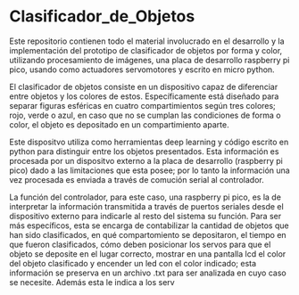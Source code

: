 # Clasificador_de_Objetos
Este repositorio contienen todo el material involucrado en el desarrollo y la implementación del prototipo de clasificador de objetos por forma y color, utilizando procesamiento de imágenes, una placa de desarrollo raspberry pi pico, usando como actuadores servomotores y escrito en micro python.

El clasificador de objetos consiste en un dispositivo capaz de diferenciar entre objetos y los colores de estos. Específicamente está diseñado para separar figuras esféricas en cuatro compartimientos según tres colores; rojo, verde o azul, en caso que no se cumplan las condiciones de forma o color, el objeto es depositado en un compartimiento aparte.

Este dispositvo utiliza como herramientas deep learning y código escrito en python para distinguir entre los objetos presentados. Esta información es procesada por un dispositvo externo a la placa de desarrollo (raspberry pi pico) dado a las limitaciones que esta posee; por lo tanto la información una vez procesada es enviada a través de comución serial al controlador.

La función del controlador, para este caso, una raspberry pi pico, es la de interpretar la información transmitida a través de puertos  seriales desde el dispositivo externo para indicarle al resto del sistema su función. Para ser más específicos, esta se encarga de contabilizar la cantidad de objetos que han sido clasificados, en qué compartomiento se depositaron, el tiempo en que fueron clasificados, cómo deben posicionar los servos para que el objeto se deposite en el lugar correcto, mostrar en una pantalla lcd el color del objeto clasificado y encender un led con el color indicado; esta información se preserva en un archivo .txt para ser analizada en cuyo caso se necesite. Además esta le indica a los serv
